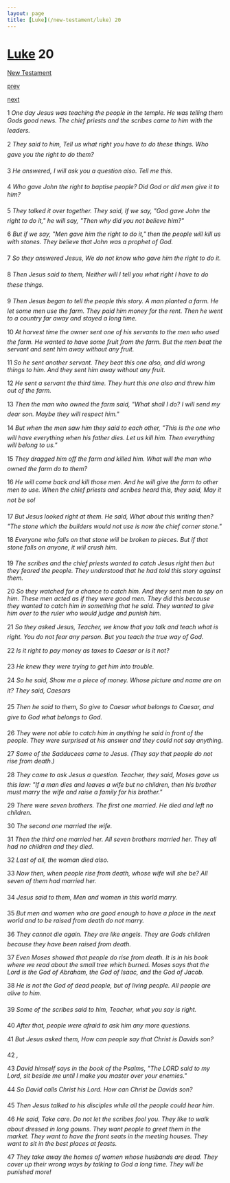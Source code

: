 ```yaml
---
layout: page
title: [Luke](/new-testament/luke) 20
---
```


# [Luke](/new-testament/luke) 20

[New Testament](/new-testament)


[prev](/new-testament/luke/luke-19.html)


[next](/new-testament/luke/luke-21.html)

1 _One day Jesus was teaching the people in the temple. He was telling them Gods good news. The chief priests and the scribes came to him with the leaders._

2 _They said to him, Tell us what right you have to do these things. Who gave you the right to do them?_

3 _He answered, I will ask you a question also. Tell me this._

4 _Who gave John the right to baptise people? Did God or did men give it to him?_

5 _They talked it over together. They said, If we say, "God gave John the right to do it," he will say, "Then why did you not believe him?"_

6 _But if we say, "Men gave him the right to do it," then the people will kill us with stones.  They believe that John was a prophet of God._

7 _So they answered Jesus, We do not know who gave him the right to do it._

8 _Then Jesus said to them, Neither will I tell you what right I have to do these things._

9 _Then Jesus began to tell the people this story. A man planted a farm. He let some men use the farm. They paid him money for the rent. Then he went to a country far away and stayed a long time._

10 _At harvest time the owner sent one of his servants to the men who used the farm. He wanted to have some fruit from the farm. But the men beat the servant and sent him away without any fruit._

11 _So he sent another servant. They beat this one also, and did wrong things to him. And they sent him away without any fruit._

12 _He sent a servant the third time. They hurt this one also and threw him out of the farm._

13 _Then the man who owned the farm said, "What shall I do? I will send my dear son.  Maybe they will respect him."_

14 _But when the men saw him they said to each other, "This is the one who will have everything when his father dies. Let us kill him. Then everything will belong to us."_

15 _They dragged him off the farm and killed him. What will the man who owned the farm do to them?_

16 _He will come back and kill those men. And he will give the farm to other men to use.  When the chief priests and scribes heard this, they said, May it not be so!_

17 _But Jesus looked right at them. He said, What about this writing then? "The stone which the builders would not use is now the chief corner stone."_

18 _Everyone who falls on that stone will be broken to pieces. But if that stone falls on anyone, it will crush him._

19 _The scribes and the chief priests wanted to catch Jesus right then but they feared the people. They understood that he had told this story against them._

20 _So they watched for a chance to catch him. And they sent men to spy on him. These men acted as if they were good men. They did this because they wanted to catch him in something that he said. They wanted to give him over to the ruler who would judge and punish him._

21 _So they asked Jesus, Teacher, we know that you talk and teach what is right. You do not fear any person. But you teach the true way of God._

22 _Is it right to pay money as taxes to Caesar or is it not?_

23 _He knew they were trying to get him into trouble._

24 _So he said, Show me a piece of money. Whose picture and name are on it? They said,  Caesars_

25 _Then he said to them, So give to Caesar what belongs to Caesar, and give to God what belongs to God._

26 _They were not able to catch him in anything he said in front of the people. They were surprised at his answer and they could not say anything._

27 _Some of the Sadducees came to Jesus. (They say that people do not rise from death.)_

28 _They came to ask Jesus a question. Teacher, they said, Moses gave us this law: "If a man dies and leaves a wife but no children, then his brother must marry the wife and raise a family for his brother."_

29 _There were seven brothers. The first one married. He died and left no children._

30 _The second one married the wife._

31 _Then the third one married her. All seven brothers married her. They all had no children and they died._

32 _Last of all, the woman died also._

33 _Now then, when people rise from death, whose wife will she be? All seven of them had married her._

34 _Jesus said to them, Men and women in this world marry._

35 _But men and women who are good enough to have a place in the next world and to be raised from death do not marry._

36 _They cannot die again. They are like angels. They are Gods children because they have been raised from death._

37 _Even Moses showed that people do rise from death. It is in his book where we read about the small tree which burned. Moses says that the Lord is the God of Abraham, the God of Isaac, and the God of Jacob._

38 _He is not the God of dead people, but of living people. All people are alive to him._

39 _Some of the scribes said to him, Teacher, what you say is right._

40 _After that, people were afraid to ask him any more questions._

41 _But Jesus asked them, How can people say that Christ is Davids son?_

42 _,_

43 _David himself says in the book of the Psalms, "The LORD said to my Lord, sit beside me until I make you master over your enemies."_

44 _So David calls Christ his Lord. How can Christ be Davids son?_

45 _Then Jesus talked to his disciples while all the people could hear him._

46 _He said, Take care. Do not let the scribes fool you. They like to walk about dressed in long gowns. They want people to greet them in the market. They want to have the front seats in the meeting houses. They want to sit in the best places at feasts._

47 _They take away the homes of women whose husbands are dead. They cover up their wrong ways by talking to God a long time. They will be punished more!_

